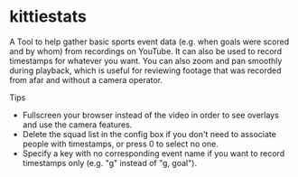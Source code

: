 # kittiestats

A Tool to help gather basic sports event data (e.g. when goals were scored and by whom) from recordings on YouTube. It can also be used to record timestamps for whatever you want.
You can also zoom and pan smoothly during playback, which is useful for reviewing footage that was recorded from afar and without a camera operator.

Tips
- Fullscreen your browser instead of the video in order to see overlays and use the camera features.
- Delete the squad list in the config box if you don't need to associate people with timestamps, or press 0 to select no one.<br>
- Specify a key with no corresponding event name if you want to record timestamps only (e.g. "g" instead of "g, goal").
